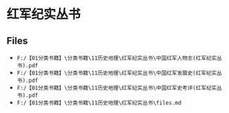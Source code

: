 # 红军纪实丛书

## Files

- `F:/【01分类书籍】\分类书籍\11历史地理\红军纪实丛书\中国红军人物志(红军纪实丛书).pdf`
- `F:/【01分类书籍】\分类书籍\11历史地理\红军纪实丛书\中国红军发展史(红军纪实丛书).pdf`
- `F:/【01分类书籍】\分类书籍\11历史地理\红军纪实丛书\中国红军史考评(红军纪实丛书).pdf`
- `F:/【01分类书籍】\分类书籍\11历史地理\红军纪实丛书\files.md`
